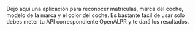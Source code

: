 Dejo aquí una aplicación para reconocer matrículas, marca del coche, modelo de la marca y el color del coche.
Es bastante fácil de usar solo debes meter tu API correspondiente OpenALPR y te dará los resultados.
